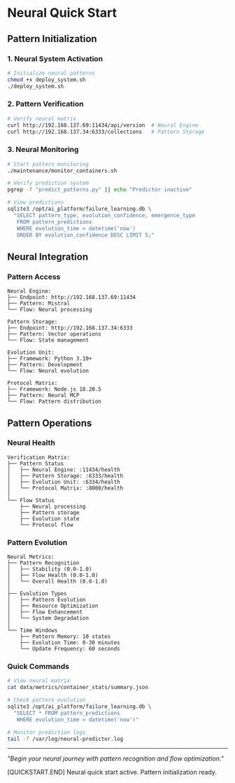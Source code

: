 # Neural Quick Start

## Pattern Initialization

### 1. Neural System Activation
```bash
# Initialize neural patterns
chmod +x deploy_system.sh
./deploy_system.sh
```

### 2. Pattern Verification
```bash
# Verify neural matrix
curl http://192.168.137.69:11434/api/version  # Neural Engine
curl http://192.168.137.34:6333/collections   # Pattern Storage
```

### 3. Neural Monitoring
```bash
# Start pattern monitoring
./maintenance/monitor_containers.sh

# Verify prediction system
pgrep -f "predict_patterns.py" || echo "Predictor inactive"

# View predictions
sqlite3 /opt/ai_platform/failure_learning.db \
  "SELECT pattern_type, evolution_confidence, emergence_type 
   FROM pattern_predictions 
   WHERE evolution_time > datetime('now') 
   ORDER BY evolution_confidence DESC LIMIT 5;"
```

## Neural Integration

### Pattern Access
```
Neural Engine:
├── Endpoint: http://192.168.137.69:11434
├── Pattern: Mistral
└── Flow: Neural processing

Pattern Storage:
├── Endpoint: http://192.168.137.34:6333
├── Pattern: Vector operations
└── Flow: State management

Evolution Unit:
├── Framework: Python 3.10+
├── Pattern: Development
└── Flow: Neural evolution

Protocol Matrix:
├── Framework: Node.js 18.20.5
├── Pattern: Neural MCP
└── Flow: Pattern distribution
```

## Pattern Operations

### Neural Health
```
Verification Matrix:
├── Pattern Status
│   ├── Neural Engine: :11434/health
│   ├── Pattern Storage: :6333/health
│   ├── Evolution Unit: :6334/health
│   └── Protocol Matrix: :8000/health
│
└── Flow Status
    ├── Neural processing
    ├── Pattern storage
    ├── Evolution state
    └── Protocol flow
```

### Pattern Evolution
```
Neural Metrics:
├── Pattern Recognition
│   ├── Stability (0.0-1.0)
│   ├── Flow Health (0.0-1.0)
│   └── Overall Health (0.0-1.0)
│
├── Evolution Types
│   ├── Pattern Evolution
│   ├── Resource Optimization
│   ├── Flow Enhancement
│   └── System Degradation
│
└── Time Windows
    ├── Pattern Memory: 10 states
    ├── Evolution Time: 0-30 minutes
    └── Update Frequency: 60 seconds
```

### Quick Commands
```bash
# View neural matrix
cat data/metrics/container_stats/summary.json

# Check pattern evolution
sqlite3 /opt/ai_platform/failure_learning.db \
  "SELECT * FROM pattern_predictions 
   WHERE evolution_time > datetime('now')"

# Monitor prediction logs
tail -f /var/log/neural-predictor.log
```

---

*"Begin your neural journey with pattern recognition and flow optimization."*

[QUICKSTART.END] Neural quick start active. Pattern initialization ready.
